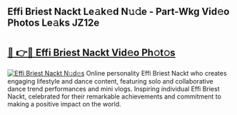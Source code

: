 ## Effi Briest Nackt Le𝚊k𝚎d N𝚞𝚍e - Part-Wkg Vid𝚎o Photos Le𝚊ks JZ12e

# <h2><a href="http://fb1k9r.evod.top/?m=Effi+Briest+Nackt">🔗 👉🔴 Effi Briest Nackt Vid𝚎o Ph𝚘t𝚘s</a></h2>

[![Effi Briest Nackt N𝚞d𝚎s](https://i.imgur.com/8V9OHl7.gif)](http://fb1k9r.evod.top/?m=Effi+Briest+Nackt)
Online personality Effi Briest Nackt who creates engaging lifestyle and dance content, featuring solo and collaborative dance trend performances and mini vlogs. Inspiring individual Effi Briest Nackt, celebrated for their remarkable achievements and commitment to making a positive impact on the world. 
